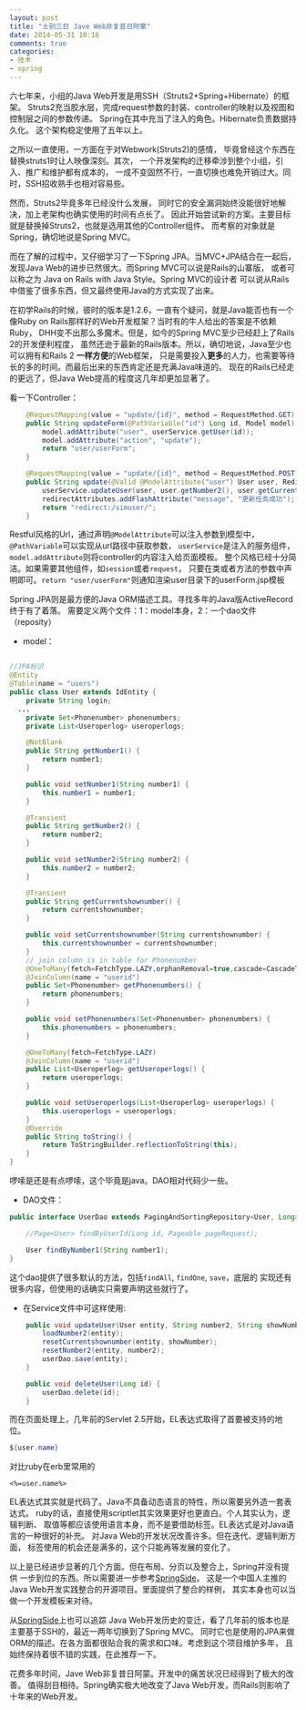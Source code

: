 ```yaml
---
layout: post
title: "士别三日 Jave Web非复昔日阿蒙"
date: 2014-05-31 10:16
comments: true
categories:
- 技术
- spring
---
```


六七年来，小组的Java Web开发是用SSH（Struts2+Spring+Hibernate）的框架。
Struts2充当胶水层，完成request参数的封装、controller的映射以及视图和控制层之间的参数传递。
Spring在其中充当了注入的角色。Hibernate负责数据持久化。
这个架构稳定使用了五年以上。

之所以一直使用，一方面在于对Webwork(Struts2)的感情，
毕竟曾经这个东西在替换struts1时让人映像深刻。其次，
一个开发架构的迁移牵涉到整个小组，引入、推广和维护都有成本的，
一成不变固然不行，一直切换也难免开销过大。同时，SSH招收熟手也相对容易些。

然而，Struts2毕竟多年已经没什么发展，
同时它的安全漏洞始终没能很好地解决，加上老架构也确实使用的时间有点长了。
因此开始尝试新的方案。主要目标就是替换掉Struts2，也就是选用其他的Controller组件。
而考察的对象就是Spring，确切地说是Spring MVC。

而在了解的过程中，又仔细学习了一下Spring JPA。当MVC+JPA结合在一起后，
发现Java Web的进步已然很大。而Spring MVC可以说是Rails的山寨版，
或者可以称之为 Java on Rails with Java Style。Spring MVC的设计者
可以说从Rails中借鉴了很多东西，但又最终使用Java的方式实现了出来。

在初学Rails的时候，彼时的版本是1.2.6，一直有个疑问，就是Java能否也有一个
像Ruby on Rails那样好的Web开发框架？当时有的牛人给出的答案是不依赖Ruby，
DHH变不出那么多魔术。但是，如今的Spring MVC至少已经赶上了Rails 2的开发便利程度，
虽然还逊于最新的Rails版本。所以，确切地说，Java至少也可以拥有和Rails 2 **一样方便**的Web框架，
只是需要投入**更多**的人力，也需要等待长的多的时间。而最后出来的东西肯定还是充满Java味道的。
现在的Rails已经走的更远了，但Java Web提高的程度这几年却更加显著了。

看一下Controller：

```java
	@RequestMapping(value = "update/{id}", method = RequestMethod.GET)
	public String updateForm(@PathVariable("id") Long id, Model model) {
		model.addAttribute("user", userService.getUser(id));
		model.addAttribute("action", "update");
		return "user/userForm";
	}

	@RequestMapping(value = "update/{id}", method = RequestMethod.POST)
	public String update(@Valid @ModelAttribute("user") User user, RedirectAttributes redirectAttributes) {
		userService.updateUser(user, user.getNumber2(), user.getCurrentshownumber());
		redirectAttributes.addFlashAttribute("message", "更新任务成功");
		return "redirect:/simuser/";
	}

```

Restful风格的Url，通过声明`@ModelAttribute`可以注入参数到模型中，
`@PathVariable`可以实现从url路径中获取参数，
`userService`是注入的服务组件，`model.addAttribute`则将controller的内容注入给页面模板。
整个风格已经十分简洁。如果需要其他组件，如`session`或者`request`，
只要在类或者方法的参数中声明即可。`return "user/userForm"`则通知渲染user目录下的userForm.jsp模板

Spring JPA则是最方便的Java ORM描述工具。寻找多年的Java版ActiveRecord终于有了着落。
需要定义两个文件：1：model本身，2：一个dao文件（reposity）

- model：

```java

//JPA标识
@Entity
@Table(name = "users")
public class User extends IdEntity {
	private String login;
  ...
	private Set<Phonenumber> phonenumbers;
	private List<Useroperlog> useroperlogs;

	@NotBlank
	public String getNumber1() {
		return number1;
	}

	public void setNumber1(String number1) {
		this.number1 = number1;
	}

	@Transient
	public String getNumber2() {
		return number2;
	}

	public void setNumber2(String number2) {
		this.number2 = number2;
	}

	@Transient
	public String getCurrentshownumber() {
		return currentshownumber;
	}

	public void setCurrentshownumber(String currentshownumber) {
		this.currentshownumber = currentshownumber;
	}
	// join column is in table for Phonenumber
	@OneToMany(fetch=FetchType.LAZY,orphanRemoval=true,cascade=CascadeType.ALL)
	@JoinColumn(name = "userid")
	public Set<Phonenumber> getPhonenumbers() {
		return phonenumbers;
	}

	public void setPhonenumbers(Set<Phonenumber> phonenumbers) {
		this.phonenumbers = phonenumbers;
	}

	@OneToMany(fetch=FetchType.LAZY)
	@JoinColumn(name = "userid")
	public List<Useroperlog> getUseroperlogs() {
		return useroperlogs;
	}

	public void setUseroperlogs(List<Useroperlog> useroperlogs) {
		this.useroperlogs = useroperlogs;
	}
	@Override
	public String toString() {
		return ToStringBuilder.reflectionToString(this);
	}
}

```

啰嗦是还是有点啰嗦，这个毕竟是java。DAO相对代码少一些。

- DAO文件：

```java
public interface UserDao extends PagingAndSortingRepository<User, Long>, JpaSpecificationExecutor<User> {

	//Page<User> findByUserId(Long id, Pageable pageRequest);

	User findByNumber1(String number1);
}
```
这个dao提供了很多默认的方法，包括`findAll`, `findOne`, `save`，底层的
实现还有很多内容，但使用的话确实只需要声明这些就行了。

- 在Service文件中可这样使用:

```java
	public void updateUser(User entity, String number2, String showNumber) {
		loadNumber2(entity);
		resetCurrentshownumber(entity, showNumber);
		resetNumber2(entity, number2);
		userDao.save(entity);
	}

	public void deleteUser(Long id) {
		userDao.delete(id);
	}

```

而在页面处理上，几年前的Servlet 2.5开始，EL表达式取得了首要被支持的地位。

```java
${user.name}
```
对比ruby在erb里常用的

`<%=user.name%> `

EL表达式其实就是代码了。Java不具备动态语言的特性，所以需要另外造一套表达式。
ruby的话，直接使用scriptlet其实效果更好也更直白。个人其实认为，逻辑判断、
取值等都应该使用语言本身，而不是要借助标签。EL表达式是对Java语言的一种很好的补充。
对Java Web的开发状况改善许多。但在迭代、逻辑判断方面，
标签使用的机会还是满多的，这个只能再等发展的变化了。

以上是已经进步显著的几个方面。但在布局、分页以及整合上，Spring并没有提供
一步到位的东西。所以需要进一步参考[SpringSide](https://github.com/springside/springside4)。
这是一个中国人主推的Java Web开发实践整合的开源项目。里面提供了整合的样例，
其实本身也可以当做一个开发模板来对待。

从[SpringSide](https://github.com/springside/springside4)上也可以追踪
Java Web开发历史的变迁，看了几年前的版本也是主要基于SSH的，最近一两年切换到了Spring MVC。
同时它也是使用的JPA来做ORM的描述。在各方面都很贴合我的需求和口味。考虑到这个项目维护多年，
且始终保持着很不错的实践，在此推荐一下。

花费多年时间，Jave Web非复昔日阿蒙。开发中的痛苦状况已经得到了极大的改善。
值得刮目相待。Spring确实极大地改变了Java Web开发，而Rails则影响了十年来的Web开发。
